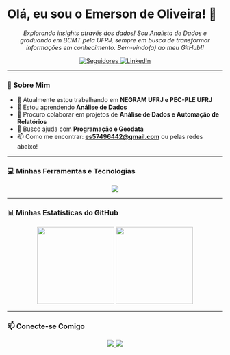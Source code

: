 # Olá, eu sou o Emerson de Oliveira! 👋

<p align="center">
  <em>Explorando insights através dos dados! Sou Analista de Dados e graduando em BCMT pela UFRJ, sempre em busca de transformar informações em conhecimento. Bem-vindo(a) ao meu GitHub!!</em>
</p>

<div align="center">
  <a href="https://github.com/EMERSONOL?tab=followers">
    <img alt="Seguidores" src="https://custom-icon-badges.demolab.com/github/followers/EMERSONOL?color=236ad3&labelColor=1155ba&style=for-the-badge&logo=github&label=Seguidores&logoColor=white"/>
  </a>
  <a href="https://www.linkedin.com/in/emerson-o-a07182aa">
    <img alt="LinkedIn" src="https://img.shields.io/badge/LinkedIn-0077B5?style=for-the-badge&logo=linkedin&logoColor=white"/>
  </a>
</div>

---

### 🚀 Sobre Mim

- 🔭 Atualmente estou trabalhando em **NEGRAM UFRJ e PEC-PLE UFRJ**
- 🌱 Estou aprendendo **Análise de Dados**
- 👯 Procuro colaborar em projetos de **Análise de Dados e Automação de Relatórios**
- 🤔 Busco ajuda com **Programação e Geodata**
- 📫 Como me encontrar: **es57496442@gmail.com** ou pelas redes abaixo!

---

### 💻 Minhas Ferramentas e Tecnologias

<p align="center">
  <a href="https://skillicons.dev">
    <img src="https://skillicons.dev/icons?i=qgis,python,pycharm,C,C++,r,pandas,unity,vscodium,git,github,docker,postgresql,js,html,css,figma&perline=9" />
  </a>
</p>

---

### 📊 Minhas Estatísticas do GitHub

<div align="center">
  <img height="180em" src="https://github-readme-stats.vercel.app/api?username=EMERSONOL&show_icons=true&theme=tokyonight&include_all_commits=true&count_private=true&locale=pt-br"/>
  <img height="180em" src="https://github-readme-stats.vercel.app/api/top-langs/?username=EMERSONOL&layout=compact&langs_count=7&theme=tokyonight&locale=pt-br"/>
</div>

---

### 📫 Conecte-se Comigo

<p align="center">
  <a href="https://www.linkedin.com/in/emerson-o-a07182aa">
    <img src="https://img.shields.io/badge/LinkedIn-0077B5?style=for-the-badge&logo=linkedin&logoColor=white" />
  </a>
  <a href="mailto:es57496442@gmail.com">
    <img src="https://img.shields.io/badge/Gmail-D14836?style=for-the-badge&logo=gmail&logoColor=white" />
  </a>
</p>
